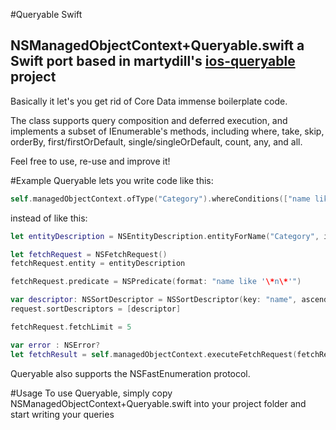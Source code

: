 #Queryable Swift
## NSManagedObjectContext+Queryable.swift a Swift port based in martydill's [ios-queryable](https://github.com/martydill/ios-queryable) project

Basically it let's you get rid of Core Data immense boilerplate code.

The class supports query composition and deferred execution, and implements a subset of IEnumerable's methods, including where, take, skip, orderBy, first/firstOrDefault, single/singleOrDefault, count, any, and all.

Feel free to use, re-use and improve it!

#Example
Queryable lets you write code like this:
```swift
self.managedObjectContext.ofType("Category").whereConditions(["name like '\*n\*'"]).orderBy("name", ascending: true).fetch(5).toArray()
```

instead of like this:
```swift
let entityDescription = NSEntityDescription.entityForName("Category", inManagedObjectContext: self.managedObjectContext)

let fetchRequest = NSFetchRequest()
fetchRequest.entity = entityDescription

fetchRequest.predicate = NSPredicate(format: "name like '\*n\*'")

var descriptor: NSSortDescriptor = NSSortDescriptor(key: "name", ascending: true)
request.sortDescriptors = [descriptor]

fetchRequest.fetchLimit = 5

var error : NSError?
let fetchResult = self.managedObjectContext.executeFetchRequest(fetchRequest error:&error) as [AnyObject]?
```

Queryable also supports the NSFastEnumeration protocol.

#Usage
To use Queryable, simply copy NSManagedObjectContext+Queryable.swift into your project folder and start writing your queries

